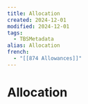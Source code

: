 ```yaml
---
title: Allocation
created: 2024-12-01
modified: 2024-12-01
tags:
  - TBSMetadata
alias: Allocation
french:
  - "[[874 Allowances]]"
---
```

# Allocation

